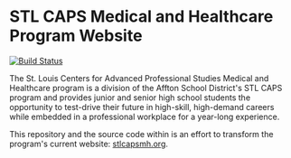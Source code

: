 # STL CAPS Medical and Healthcare Program Website

[![Build Status](
        https://travis-ci.org/stlcapsmh/stlcapsmh.org.svg?branch=master)](
        https://travis-ci.org/stlcapsmh/stlcapsmh.org)

The St. Louis Centers for Advanced Professional Studies Medical and Healthcare
program is a division of the Affton School District's STL CAPS program and
provides junior and senior high school students the opportunity to test-drive
their future in high-skill, high-demand careers while embedded in a
professional workplace for a year-long experience.

This repository and the source code within is an effort to transform the
program's current website: [stlcapsmh.org](http://stlcapsmh.org).
